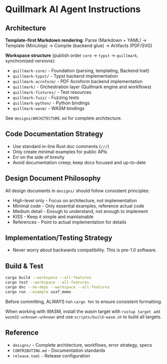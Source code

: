 # Quillmark AI Agent Instructions

## Architecture

**Template-first Markdown rendering**: Parse (Markdown + YAML) → Template (MiniJinja) → Compile (backend glue) → Artifacts (PDF/SVG)

**Workspace structure** (publish order `core` → `typst` → `quillmark`, synchronized versions):
- `quillmark-core/` - Foundation (parsing, templating, Backend trait)
- `quillmark-typst/` - Typst backend implementation
- `quillmark-acroform/` - PDF Acroform backend implementation
- `quillmark/` - Orchestration layer (Quillmark engine and workflows)
- `quillmark-fixtures/` - Test resources
- `quillmark-fuzz/` - Fuzzing tests
- `quillmark-python/` - Python bindings
- `quillmark-wasm/` - WASM bindings

See `designs/ARCHITECTURE.md` for complete architecture.

## Code Documentation Strategy

- Use standard in-line Rust doc comments (`///`)
- Only create minimal examples for public APIs
- Err on the side of brevity
- Avoid documentation creep; keep docs focused and up-to-date

## Design Document Philosophy
All design documents in `designs/` should follow consistent principles:

- High-level only - Focus on architecture, not implementation
- Minimal code - Only essential examples, reference actual code
- Medium detail - Enough to understand, not enough to implement
- KISS - Keep it simple and maintainable
- References - Point to actual implementation for details

## Implementation/Testing Strategy

- Never worry about backwards compatibility. This is pre-1.0 software.

## Build & Test

```bash
cargo build --workspace --all-features
cargo test --workspace --all-features
cargo doc --no-deps --workspace --all-features
cargo run --example usaf_memo
```

Before committing, ALWAYS run `cargo fmt` to ensure consistent formatting.

When working with WASM, install the wasm target with `rustup target add wasm32-unknown-unknown` and use `scripts/build-wasm.sh` to build all targets.

## Reference

- `designs/` - Complete architecture, workflows, error strategy, specs
- `CONTRIBUTING.md` - Documentation standards
- `release.toml` - Release configuration